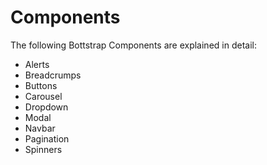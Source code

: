 # Components

The following Bottstrap Components  are explained in detail:

- Alerts
- Breadcrumps
- Buttons
- Carousel
- Dropdown
- Modal
- Navbar
- Pagination
- Spinners